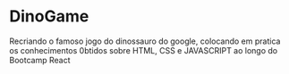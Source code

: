 # DinoGame

Recriando o famoso jogo do dinossauro do google, colocando em pratica os conhecimentos 0btidos sobre HTML, CSS e JAVASCRIPT ao longo do Bootcamp React

